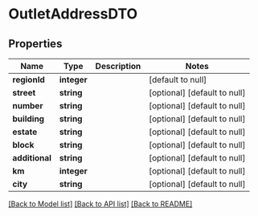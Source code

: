 # OutletAddressDTO

## Properties
Name | Type | Description | Notes
------------ | ------------- | ------------- | -------------
**regionId** | **integer** |  | [default to null]
**street** | **string** |  | [optional] [default to null]
**number** | **string** |  | [optional] [default to null]
**building** | **string** |  | [optional] [default to null]
**estate** | **string** |  | [optional] [default to null]
**block** | **string** |  | [optional] [default to null]
**additional** | **string** |  | [optional] [default to null]
**km** | **integer** |  | [optional] [default to null]
**city** | **string** |  | [optional] [default to null]

[[Back to Model list]](../README.md#documentation-for-models) [[Back to API list]](../README.md#documentation-for-api-endpoints) [[Back to README]](../README.md)


